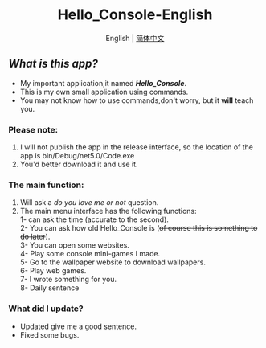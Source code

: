  # <center>Hello_Console-English</center>
 <center>  

   English |
   [简体中文](https://github.com/Kawla-ovo/Hello_Console/blob/master/README_Chinese.md) 
  </center> 

## ***What is this app?***
- My important application,it named ***Hello_Console***.
- This is my own small application using commands.  
- You may not know how to use commands,don't worry, but it **will** teach you.  
### **Please note**:  
1.  I will not publish the app in the release interface, so the location of the app is bin/Debug/net5.0/Code.exe  
2. You'd better download it and use it.
### **The main function:**
1. Will ask a *do you love me or not* question.  
2. The main menu interface has the following functions:  
1- can ask the time (accurate to the second).  
2- You can ask how old Hello_Console is (~~of course this is something to do later~~).  
3- You can open some websites.  
4- Play some console mini-games I made.  
5- Go to the wallpaper website to download wallpapers.  
6- Play web games.  
7- I wrote something for you.  
8- Daily sentence
### What did I update?
- Updated give me a good sentence.
- Fixed some bugs.  


   
